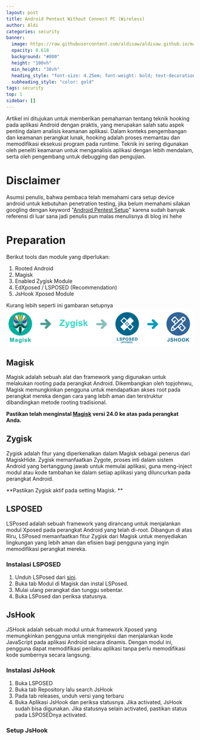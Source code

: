 ```yaml
---
layout: post
title: Android Pentest Without Connect PC (Wireless)
author: Aldi
categories: security
banner:
  image: https://raw.githubusercontent.com/aldisaw/aldisaw.github.io/master/assets/blog/Android%20pentest.jpg
  opacity: 0.618
  background: "#000"
  height: "100vh"
  min_height: "38vh"
  heading_style: "font-size: 4.25em; font-weight: bold; text-decoration: underline"
  subheading_style: "color: gold"
tags: security
top: 1
sidebar: []
---
```


Artikel ini ditujukan untuk memberikan pemahaman tentang teknik hooking pada aplikasi Android dengan praktis, yang merupakan salah satu aspek penting dalam analisis keamanan aplikasi. Dalam konteks pengembangan dan keamanan perangkat lunak, hooking adalah proses memantau dan memodifikasi eksekusi program pada runtime. Teknik ini sering digunakan oleh peneliti keamanan untuk menganalisis aplikasi dengan lebih mendalam, serta oleh pengembang untuk debugging dan pengujian.

# Disclaimer
Asumsi penulis, bahwa pembaca telah memahami cara setup device android untuk kebutuhan penetration testing, jika belum memahami silakan googling dengan keyword "[Android Pentest Setup](https://www.google.com/search?q=android%20pentest%20setup)" karena sudah banyak referensi di luar sana jadi penulis pun malas menulisnya di blog ini hehe

# Preparation

Berikut tools dan module yang diperlukan:
1. Rooted Android
2. Magisk
3. Enabled Zygisk Module
4. EdXposed / LSPOSED (Recommendation)
5. JsHook Xposed Module

Kurang lebih seperti ini gambaran setupnya
![Step installasi jshook](https://raw.githubusercontent.com/aldisaw/aldisaw.github.io/master/assets/blog/step.png)

## Magisk
Magisk adalah sebuah alat dan framework yang digunakan untuk melakukan rooting pada perangkat Android. Dikembangkan oleh topjohnwu, Magisk memungkinkan pengguna untuk mendapatkan akses root pada perangkat mereka dengan cara yang lebih aman dan terstruktur dibandingkan metode rooting tradisional.

**Pastikan telah menginstal [Magisk](https://topjohnwu.github.io/Magisk/install.html) versi 24.0 ke atas pada perangkat Anda.**

## Zygisk
Zygisk adalah fitur yang diperkenalkan dalam Magisk sebagai penerus dari MagiskHide. Zygisk memanfaatkan Zygote, proses inti dalam sistem Android yang bertanggung jawab untuk memulai aplikasi, guna meng-inject modul atau kode tambahan ke dalam setiap aplikasi yang diluncurkan pada perangkat Android.

**Pastikan Zygisk aktif pada setting Magisk. **

## LSPOSED
LSPosed adalah sebuah framework yang dirancang untuk menjalankan modul Xposed pada perangkat Android yang telah di-root. Dibangun di atas Riru, LSPosed memanfaatkan fitur Zygisk dari Magisk untuk menyediakan lingkungan yang lebih aman dan efisien bagi pengguna yang ingin memodifikasi perangkat mereka.

### Instalasi LSPOSED
1. Unduh LSPosed dari [sini](https://github.com/LSPosed/LSPosed/releases/tag/v1.9.2).
2. Buka tab Modul di Magisk dan instal LSPosed.
3. Mulai ulang perangkat dan tunggu sebentar.
4. Buka LSPosed dan periksa statusnya.

## JsHook
JSHook adalah sebuah modul untuk framework Xposed yang memungkinkan pengguna untuk menginjeksi dan menjalankan kode JavaScript pada aplikasi Android secara dinamis. Dengan modul ini, pengguna dapat memodifikasi perilaku aplikasi tanpa perlu memodifikasi kode sumbernya secara langsung.

### Instalasi JsHook
1. Buka LSPOSED
2. Buka tab Repository lalu search JsHook
3. Pada tab releases, unduh versi yang terbaru
4. Buka Aplikasi JsHook dan periksa statusnya. Jika activated, JsHook sudah bisa digunakan. Jika statusnya selain activated, pastikan status pada LSPOSEDnya activated.

### Setup JsHook

